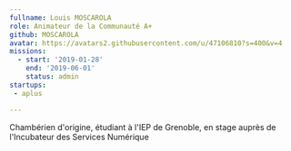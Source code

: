 ```yaml
---
fullname: Louis MOSCAROLA
role: Animateur de la Communauté A+
github: MOSCAROLA
avatar: https://avatars2.githubusercontent.com/u/47106810?s=400&v=4
missions:
  - start: '2019-01-28'
    end: '2019-06-01'
    status: admin
startups:
 - aplus

---
```


Chambérien d'origine, étudiant à l'IEP de Grenoble, en stage auprès de l'Incubateur des Services Numérique
